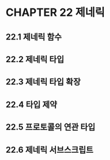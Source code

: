# CHAPTER 22 제네릭

## 22.1 제네릭 함수

## 22.2 제네릭 타입

## 22.3 제네릭 타입 확장

## 22.4 타입 제약

## 22.5 프로토콜의 연관 타입

## 22.6 제네릭 서브스크립트